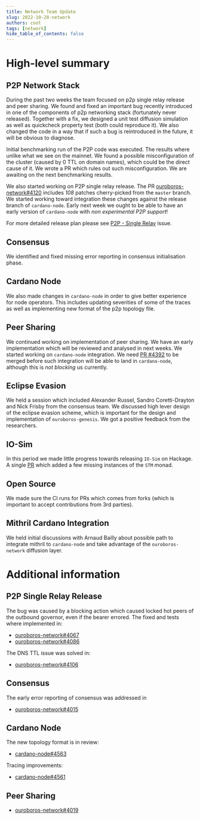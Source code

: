 ```yaml
---
title: Network Team Update
slug: 2022-10-28-network
authors: coot
tags: [network]
hide_table_of_contents: false
---
```


# High-level summary

## P2P Network Stack

During the past two weeks the team focused on p2p single relay release and peer
sharing.  We found and fixed an important bug recently introduced in one of the
components of p2p networking stack (fortunately never released).  Together with
a fix, we designed a unit test diffusion simulation as well as quickcheck
property test (both could reproduce it). We also changed the code in a way that
if such a bug is reintroduced in the future, it will be obvious to diagnose.

Initial benchmarking run of the P2P code was executed.  The results where
unlike what we see on the mainnet.  We found a possible misconfiguration of the
cluster (caused by 0 TTL on domain names), which could be the direct cause of
it.  We wrote a PR which rules out such misconfiguration.  We are awaiting on
the next benchmarking results.

We also started working on P2P single relay release.  The PR
[ouroboros-network#4120](https://github.com/input-output-hk/ouroboros-network/pull/4120)
includes _108_ patches cherry-picked from the `master` branch.  We started
working toward integration these changes against the release branch of
`cardano-node`.  Early next week we ought to be able to have an early version
of `cardano-node` with _non experimental P2P support_!

For more detailed release plan please see [P2P - Single
Relay](https://github.com/input-output-hk/ouroboros-network/issues/3888)
issue.

## Consensus

We identified and fixed missing error reporting in consensus
initialisation phase.

## Cardano Node

We also made changes in `cardano-node` in order to give better experience for
node operators.  This includes updating severities of some of the traces as
well as implementing new format of the p2p topology file.

## Peer Sharing

We continued working on implementation of peer sharing.  We have an early
implementation which will be reviewed and analysed in next weeks.  We started
working on `cardano-node` integration.  We need
[PR #4392](https://github.com/input-output-hk/cardano-node/pull/4392) to be merged
before such integration will be able to land in `cardano-node`, although this
is _not blocking_ us currently.

## Eclipse Evasion

We held a session which included Alexander Russel, Sandro Coretti-Drayton and
Nick Frisby from the consensus team.  We discussed high lever design of the
eclipse evasion scheme, which is important for the design and implementation of
`ouroboros-genesis`.  We got a positive feedback from the researchers.

## IO-Sim

In this period we made little progress towards releasing `IO-Sim` on Hackage.
A single [PR](https://github.com/input-output-hk/io-sim/pull/32) which added
a few missing instances of the `STM` monad.

## Open Source

We made sure the CI runs for PRs which comes from forks (which is important to
accept contributions from 3rd parties).

## Mithril Cardano Integration

We held initial discussions with Arnaud Bailly about possible path to integrate
mithril to `cardano-node` and take advantage of the `ouroboros-network`
diffusion layer.

# Additional information

## P2P Single Relay Release

The bug was caused by a blocking action which caused locked hot peers of the
outbound governor, even if the bearer errored.  The fixed and tests where implemented in:

* [ouroboros-network#4067](https://github.com/input-output-hk/ouroboros-network/pull/4067)
* [ouroboros-network#4086](https://github.com/input-output-hk/ouroboros-network/pull/4086)

The DNS TTL issue was solved in:

* [ouroboros-network#4106](https://github.com/input-output-hk/ouroboros-network/pull/4106)

## Consensus

The early error reporting of consensus was addressed in

* [ouroboros-network#4015](https://github.com/input-output-hk/ouroboros-network/pull/4015)

## Cardano Node

The new topology format is in review:

* [cardano-node#4563](https://github.com/input-output-hk/cardano-node/pull/4563)

Tracing improvements:

* [cardano-node#4561](https://github.com/input-output-hk/cardano-node/pull/4561)

## Peer Sharing

* [ouroboros-network#4019](https://github.com/input-output-hk/ouroboros-network/pull/4019)

